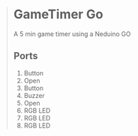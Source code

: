 >GameTimer Go
>=========
>
>A 5 min game timer using a Neduino GO
>
>## Ports
>1. Button
>2. Open
>3. Button
>4. Buzzer
>5. Open
>6. RGB LED
>7. RGB LED
>8. RGB LED